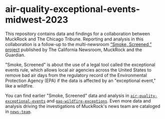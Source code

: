 # air-quality-exceptional-events-midwest-2023

This repository contains data and findings for a collaboration between MuckRock and The Chicago Tribune. Reporting and analysis in this collaboration is a follow-up to the multi-newsroom [“Smoke, Screened,” project](https://www.muckrock.com/project/smoke-screened-the-clean-air-acts-dirty-secret-1117/) published by The California Newsroom, MuckRock and the Guardian. 

"Smoke, Screened" is about the use of a legal tool called the exceptional events rule, which allows local air agencies across the United States to remove bad air days from the regulatory record of the Environmental Protection Agency (EPA) if the data is affected by an "exceptional event," like a wildfire.

You can find earlier "Smoke, Screened" data and analysis in [`air-quality-exceptional-events`](https://github.com/MuckRock/air-quality-exceptional-events) and [`gao-wildfire-exceptions`](https://github.com/MuckRock/gao-wildfire-exceptions). Even more data and analysis driving the investigations of MuckRock's news team are cataloged in [`news-team`](https://github.com/MuckRock/news-team).
